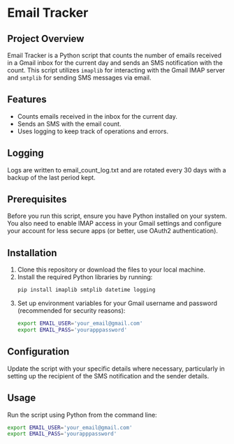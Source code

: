 # Email Tracker

## Project Overview
Email Tracker is a Python script that counts the number of emails received in a Gmail inbox for the current day and sends an SMS notification with the count. This script utilizes `imaplib` for interacting with the Gmail IMAP server and `smtplib` for sending SMS messages via email.

## Features
- Counts emails received in the inbox for the current day.
- Sends an SMS with the email count.
- Uses logging to keep track of operations and errors.

## Logging
Logs are written to email_count_log.txt and are rotated every 30 days with a backup of the last period kept.

## Prerequisites
Before you run this script, ensure you have Python installed on your system. You also need to enable IMAP access in your Gmail settings and configure your account for less secure apps (or better, use OAuth2 authentication).

## Installation
1. Clone this repository or download the files to your local machine.
2. Install the required Python libraries by running:
   ```bash
   pip install imaplib smtplib datetime logging
3. Set up environment variables for your Gmail username and password (recommended for security reasons):
   ```bash
   export EMAIL_USER='your_email@gmail.com'
   export EMAIL_PASS='yourapppassword'
   
## Configuration
Update the script with your specific details where necessary, particularly in setting up the recipient of the SMS notification and the sender details.

## Usage
Run the script using Python from the command line:
   ```bash
   export EMAIL_USER='your_email@gmail.com'
   export EMAIL_PASS='yourapppassword'





